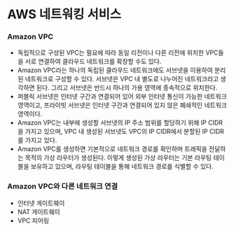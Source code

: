 # AWS 네트워킹 서비스

### Amazon VPC
- 독립적으로 구성된 VPC는 필요에 따라 동일 리전이나 다른 리전에 위치한 VPC들을 서로 연결하여 클라우드 네트워크를 확장할 수도 있다.
- Amazon VPC라는 하나의 독립된 클라우드 네트워크에도 서브넷을 이용하여 분리된 네트워크로 구성할 수 있다. 서브넷은 VPC 내 별도로 나누어진 네트워크라고 생각하면 된다. 그리고 서브넷은 반드시 하나의 가용 영역에 종속적으로 위치한다.
- 퍼블릭 서브넷은 인터넷 구간과 연결되어 있어 외부 인터넷 통신이 가능한 네트워크 영역이고, 프라이빗 서브넷은 인터넷 구간과 연결되어 있지 않은 폐쇄적인 네트워크 영역이다.
- Amazon VPC는 내부에 생성할 서브넷의 IP 주소 범위를 할당하기 위해 IP CIDR을 가지고 있으며, VPC 내 생성된 서브넷도 VPC의 IP CIDR에서 분할된 IP CIDR를 가지고 있다.
- Amazon VPC를 생성하면 기본적으로 네트워크 경로를 확인하며 트래픽을 전달하는 목적의 가상 라우터가 생성된다. 이렇게 생성된 가상 라우터는 기본 라우팅 테이블을 보유하고 있으며, 라우팅 테이블을 통해 네트워크 경로를 식별할 수 있다.

### Amazon VPC와 다른 네트워크 연결
- 인터넷 게이트웨이
- NAT 게이트웨이
- VPC 피어링
